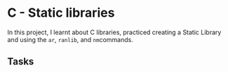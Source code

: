 
# **C - Static libraries**
In this project, I learnt about C libraries, practiced creating a Static Library and using the `ar`, `ranlib`, and `nm`commands.
## Tasks
